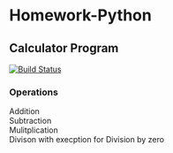 
# Homework-Python
## Calculator Program

[![Build Status](https://app.travis-ci.com/njitvjk/calc2.svg?branch=main)](https://app.travis-ci.com/njitvjk/calc2)

### Operations
Addition <br/>
Subtraction <br/>
Mulitplication <br/>
Divison with execption for Division by zero 
